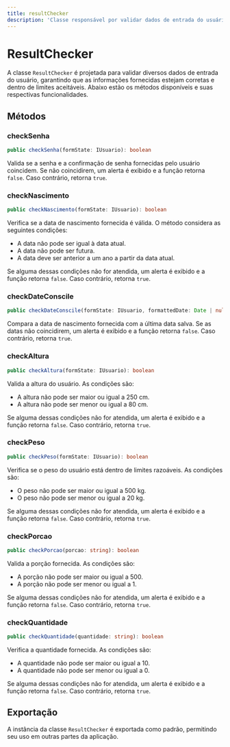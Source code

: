 ```yaml
---
title: resultChecker
description: 'Classe responsável por validar dados de entrada do usuário, como senhas, datas, altura, peso, porções e quantidades.'
---
```


# ResultChecker

A classe `ResultChecker` é projetada para validar diversos dados de entrada do usuário, garantindo que as informações fornecidas estejam corretas e dentro de limites aceitáveis. Abaixo estão os métodos disponíveis e suas respectivas funcionalidades.

## Métodos

### checkSenha

```typescript
public checkSenha(formState: IUsuario): boolean
```

Valida se a senha e a confirmação de senha fornecidas pelo usuário coincidem. Se não coincidirem, um alerta é exibido e a função retorna `false`. Caso contrário, retorna `true`.

### checkNascimento

```typescript
public checkNascimento(formState: IUsuario): boolean
```

Verifica se a data de nascimento fornecida é válida. O método considera as seguintes condições:
- A data não pode ser igual à data atual.
- A data não pode ser futura.
- A data deve ser anterior a um ano a partir da data atual.

Se alguma dessas condições não for atendida, um alerta é exibido e a função retorna `false`. Caso contrário, retorna `true`.

### checkDateConscile

```typescript
public checkDateConscile(formState: IUsuario, formattedDate: Date | null | undefined): boolean
```

Compara a data de nascimento fornecida com a última data salva. Se as datas não coincidirem, um alerta é exibido e a função retorna `false`. Caso contrário, retorna `true`.

### checkAltura

```typescript
public checkAltura(formState: IUsuario): boolean
```

Valida a altura do usuário. As condições são:
- A altura não pode ser maior ou igual a 250 cm.
- A altura não pode ser menor ou igual a 80 cm.

Se alguma dessas condições não for atendida, um alerta é exibido e a função retorna `false`. Caso contrário, retorna `true`.

### checkPeso

```typescript
public checkPeso(formState: IUsuario): boolean
```

Verifica se o peso do usuário está dentro de limites razoáveis. As condições são:
- O peso não pode ser maior ou igual a 500 kg.
- O peso não pode ser menor ou igual a 20 kg.

Se alguma dessas condições não for atendida, um alerta é exibido e a função retorna `false`. Caso contrário, retorna `true`.

### checkPorcao

```typescript
public checkPorcao(porcao: string): boolean
```

Valida a porção fornecida. As condições são:
- A porção não pode ser maior ou igual a 500.
- A porção não pode ser menor ou igual a 1.

Se alguma dessas condições não for atendida, um alerta é exibido e a função retorna `false`. Caso contrário, retorna `true`.

### checkQuantidade

```typescript
public checkQuantidade(quantidade: string): boolean
```

Verifica a quantidade fornecida. As condições são:
- A quantidade não pode ser maior ou igual a 10.
- A quantidade não pode ser menor ou igual a 0.

Se alguma dessas condições não for atendida, um alerta é exibido e a função retorna `false`. Caso contrário, retorna `true`. 

## Exportação

A instância da classe `ResultChecker` é exportada como padrão, permitindo seu uso em outras partes da aplicação.